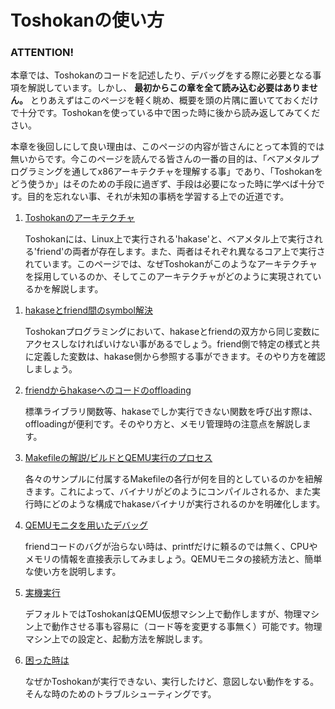 # Toshokanの使い方

### ATTENTION!

本章では、Toshokanのコードを記述したり、デバッグをする際に必要となる事項を解説しています。しかし、 **最初からこの章を全て読み込む必要はありません。** とりあえずはこのページを軽く眺め、概要を頭の片隅に置いてておくだけで十分です。Toshokanを使っている中で困った時に後から読み返してみてください。

本章を後回しにして良い理由は、このページの内容が皆さんにとって本質的では無いからです。今このページを読んでる皆さんの一番の目的は、「ベアメタルプログラミングを通してx86アーキテクチャを理解する事」であり、「Toshokanをどう使うか」はそのための手段に過ぎず、手段は必要になった時に学べば十分です。目的を忘れない事、それが未知の事柄を学習する上での近道です。


1. [Toshokanのアーキテクチャ](./architecture/)

    Toshokanには、Linux上で実行される'hakase'と、ベアメタル上で実行される'friend'の両者が存在します。また、両者はそれぞれ異なるコア上で実行されています。このページでは、なぜToshokanがこのようなアーキテクチャを採用しているのか、そしてこのアーキテクチャがどのように実現されているかを解説します。

<!--
1. hakaseの活用例

    hakaseは、一般的に高い技術が必要とされるベアメタルプログラミングを極限まで平易にしてくれる物です。皆さんがhakaseを用いて具体的にどのような事ができるか見てみましょう。

1. friendにおける制約と利点

    ベアメタル環境はOSによる一切の支援が受けられません。もちろん、hakaseによるサポートがあるので、friendでのコード実行は一般的なベアメタルプログラミングよりも遥かに簡単です。それでもなお、一般的なLinuxプログラムができる事で、friendができない事は多く存在します。同時に、friendにしかできない事もあります。このページではその両者について見ていきましょう。
-->

1. [hakaseとfriend間のsymbol解決](./symbol_resolution/)

    Toshokanプログラミングにおいて、hakaseとfriendの双方から同じ変数にアクセスしなければいけない事があるでしょう。friend側で特定の様式と共に定義した変数は、hakase側から参照する事ができます。そのやり方を確認しましょう。

1. [friendからhakaseへのコードのoffloading](./offloading/)

   標準ライブラリ関数等、hakaseでしか実行できない関数を呼び出す際は、offloadingが便利です。そのやり方と、メモリ管理時の注意点を解説します。

1. [Makefileの解説/ビルドとQEMU実行のプロセス](./makefile/)

   各々のサンプルに付属するMakefileの各行が何を目的としているのかを紐解きます。これによって、バイナリがどのようにコンパイルされるか、また実行時にどのような構成でhakaseバイナリが実行されるのかを明確化します。

1. [QEMUモニタを用いたデバッグ](./monitor/)

   friendコードのバグが治らない時は、printfだけに頼るのでは無く、CPUやメモリの情報を直接表示してみましょう。QEMUモニタの接続方法と、簡単な使い方を説明します。

1. [実機実行](./physical_machine/)

   デフォルトではToshokanはQEMU仮想マシン上で動作しますが、物理マシン上で動作させる事も容易に（コード等を変更する事無く）可能です。物理マシン上での設定と、起動方法を解説します。

1. [困った時は](./q_and_a/)

   なぜかToshokanが実行できない、実行したけど、意図しない動作をする。そんな時のためのトラブルシューティングです。
